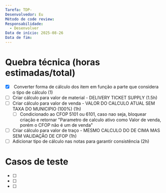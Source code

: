 ```yaml
---
Tarefa: TDP-
Desenvolvedor: Eu
Método de code review:
Responsabilidade:
  - Desenvolver
Data de início: 2025-08-26
Data de fim:
---
```

# Quebra técnica (horas estimadas/total)

- [x]  Converter forma de cálculo dos item em função a parte que considera o tipo de cálculo (1)
- [ ] Criar cálculo para valor de material  - DELIVERY TICKET SUPPLY (1.5h)
- [ ] Criar cálculo para valor de venda - VALOR DO CALCULO ATUAL SEM TAXA DO MUNICIPIO (100%) (1h)
	- [ ] Condicionado ao CFOP 5101 ou 6101, caso nao seja, bloquear criação e retornar "Parametro de calculo ativo como Valor de venda, porém o CFOP não é um de venda"
- [ ] Criar cálculo para valor de traço - MESMO CALCULO DO DE CIMA MAS SEM VALIDAÇÂO DE CFOP (1h)
- [ ] Adicionar tipo de cálculo nas notas para garantir consistência (2h)

# Casos de teste

- [ ] 
- [ ] 
- [ ] 



